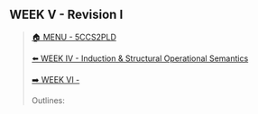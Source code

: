 ## WEEK V - Revision I

>[🏠 MENU - 5CCS2PLD](year2/5ccs2pld.md)
>
>[⬅️ WEEK IV - Induction & Structural Operational Semantics](year2/5ccs2pld/w4.md)
>
>[➡️ WEEK VI - ](year2/5ccs2pld/w6.md)
>
>Outlines:
>
>

